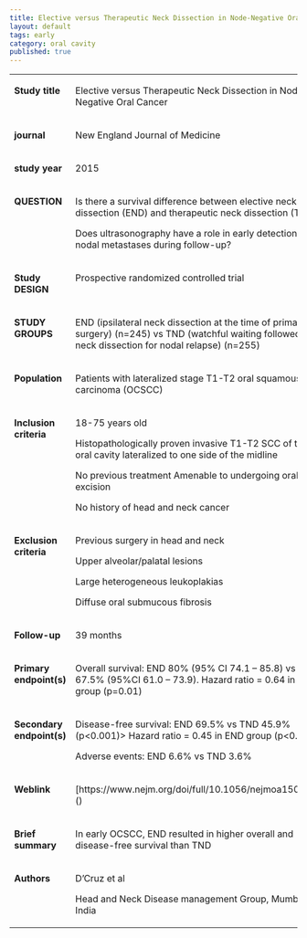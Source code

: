 ```yaml
---
title: Elective versus Therapeutic Neck Dissection in Node-Negative Oral Cancer
layout: default
tags: early
category: oral cavity
published: true
---
```




<table class="table">
    <tbody>
        <tr>
            <td width="131" valign="top">
                <p>
                    <strong>Study title</strong>
                </p>
            </td>
            <td width="294" valign="top">
                <p>
                    Elective versus Therapeutic Neck Dissection in
                    Node-Negative Oral Cancer
                </p>
            </td>
        </tr>
        <tr>
            <td width="131" valign="top">
                <p>
                    <strong>journal</strong>
                </p>
            </td>
            <td width="294" valign="top">
                <p>
                    New England Journal of Medicine
                </p>
            </td>
        </tr>
        <tr>
            <td width="131" valign="top">
                <p>
                    <strong>study year</strong>
                </p>
            </td>
            <td width="294" valign="top">
                <p>
                    2015
                </p>
            </td>
        </tr>
        <tr>
            <td width="131" valign="top">
                <p>
                    <strong>QUESTION</strong>
                </p>
            </td>
            <td width="294" valign="top">
                <p>
                    Is there a survival difference between elective neck
                    dissection (END) and therapeutic neck dissection (TND)?
                </p>
                <p>
                    Does ultrasonography have a role in early detection of
                    nodal metastases during follow-up?
                </p>
            </td>
        </tr>
        <tr>
            <td width="131" valign="top">
                <p>
                    <strong>Study DESIGN</strong>
                </p>
            </td>
            <td width="294" valign="top">
                <p>
                    Prospective randomized controlled trial
                </p>
            </td>
        </tr>
        <tr>
            <td width="131" valign="top">
                <p>
                    <strong>STUDY GROUPS</strong>
                </p>
            </td>
            <td width="294" valign="top">
                <p>
                    END (ipsilateral neck dissection at the time of primary
                    surgery) (n=245) vs TND (watchful waiting followed by neck
                    dissection for nodal relapse) (n=255)
                </p>
            </td>
        </tr>
        <tr>
            <td width="131" valign="top">
                <p>
                    <strong>Population</strong>
                </p>
            </td>
            <td width="294" valign="top">
                <p>
                    Patients with lateralized stage T1-T2 oral squamous cell
                    carcinoma (OCSCC)
                </p>
            </td>
        </tr>
        <tr>
            <td width="131" valign="top">
                <p>
                    <strong>Inclusion criteria</strong>
                </p>
            </td>
            <td width="294" valign="top">
                <p>
                    18-75 years old
                </p>
                <p>
                    Histopathologically proven invasive T1-T2 SCC of the oral
                    cavity lateralized to one side of the midline
                </p>
                <p>
                    No previous treatment Amenable to undergoing oral excision
                </p>
                <p>
                    No history of head and neck cancer
                </p>
            </td>
        </tr>
        <tr>
            <td width="131" valign="top">
                <p>
                    <strong>Exclusion criteria</strong>
                </p>
            </td>
            <td width="294" valign="top">
                <p>
                    Previous surgery in head and neck
                </p>
                <p>
                    Upper alveolar/palatal lesions
                </p>
                <p>
                    Large heterogeneous leukoplakias
                </p>
                <p>
                    Diffuse oral submucous fibrosis
                </p>
            </td>
        </tr>
        <tr>
            <td width="131" valign="top">
                <p>
                    <strong>Follow-up</strong>
                </p>
            </td>
            <td width="294" valign="top">
                <p>
                    39 months
                </p>
            </td>
        </tr>
        <tr>
            <td width="131" valign="top">
                <p>
                    <strong>Primary endpoint(s)</strong>
                </p>
            </td>
            <td width="294" valign="top">
                <p>
                    Overall survival: END 80% (95% CI 74.1 – 85.8) vs TND 67.5%
                    (95%CI 61.0 – 73.9). Hazard ratio = 0.64 in END group
                    (p=0.01)
                </p>
            </td>
        </tr>
        <tr>
            <td width="131" valign="top">
                <p>
                    <strong>Secondary endpoint(s)</strong>
                </p>
            </td>
            <td width="294" valign="top">
                <p>
                    Disease-free survival: END 69.5% vs TND 45.9%
                    (p&lt;0.001)&gt; Hazard ratio = 0.45 in END group
                    (p&lt;0.001)
                </p>
                <p>
                    Adverse events: END 6.6% vs TND 3.6%
                </p>
            </td>
        </tr>
        <tr>
            <td width="131" valign="top">
                <p>
                    <strong>Weblink</strong>
                </p>
            </td>
            <td width="294" valign="top">
                <p>
                    [https://www.nejm.org/doi/full/10.1056/nejmoa1506007]()
                </p>
            </td>
        </tr>
        <tr>
            <td width="131" valign="top">
                <p>
                    <strong>Brief summary</strong>
                </p>
            </td>
            <td width="294" valign="top">
                <p>
                    In early OCSCC, END resulted in higher overall and
                    disease-free survival than TND
                </p>
            </td>
        </tr>
        <tr>
            <td width="131" valign="top">
                <p>
                    <strong>Authors</strong>
                </p>
            </td>
            <td width="294" valign="top">
                <p>
                    D’Cruz et al
                </p>
                <p>
                    Head and Neck Disease management Group, Mumbai, India
                </p>
            </td>
        </tr>
    </tbody>
</table>
